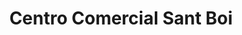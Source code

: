 ---
title: "Centro Comercial Sant Boi"
url: /sant-boi-de-llobregat/centro-comercial-sant-boi/
shop: centro comercial
---